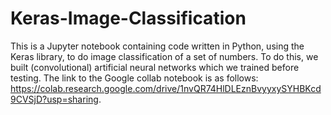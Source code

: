 # Keras-Image-Classification

This is a Jupyter notebook containing code written in Python, using the Keras library, to do image classification of a set of numbers. To do this, we built (convolutional) artificial neural networks which we trained before testing. The link to the Google collab notebook is as follows: https://colab.research.google.com/drive/1nvQR74HlDLEznBvyyxySYHBKcd9CVSjD?usp=sharing.
